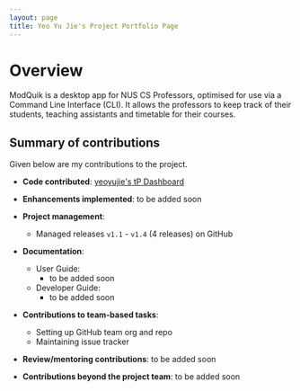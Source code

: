 ```yaml
---
layout: page
title: Yeo Yu Jie's Project Portfolio Page
---
```


# Overview
ModQuik is a desktop app for NUS CS Professors, optimised for use via a Command Line Interface (CLI).
It allows the professors to keep track of their students, teaching assistants and timetable for their courses.

## Summary of contributions
Given below are my contributions to the project.

* **Code contributed**: [yeoyujie's tP Dashboard](https://nus-cs2103-ay2223s1.github.io/tp-dashboard/?search=yeoyujie&breakdown=true)

* **Enhancements implemented**: to be added soon

* **Project management**:
  * Managed releases `v1.1` - `v1.4` (4 releases) on GitHub

* **Documentation**: 
  * User Guide:
    * to be added soon
  * Developer Guide:
    * to be added soon

* **Contributions to team-based tasks**:
  * Setting up GitHub team org and repo
  * Maintaining issue tracker

* **Review/mentoring contributions**: to be added soon

* **Contributions beyond the project team**: to be added soon
